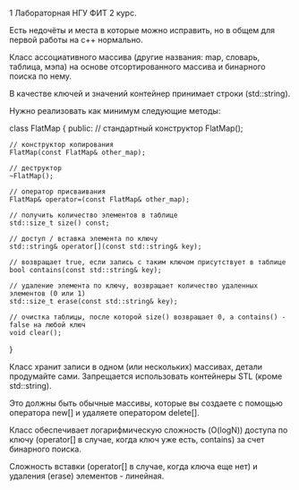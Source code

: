 1 Лабораторная НГУ ФИТ 2 курс.

Есть недочёты и места в которые можно исправить, но в общем для первой работы на c++ нормально.

Класс ассоциативного массива (другие названия: map, словарь, таблица, мэпа) на основе отсортированного массива и бинарного поиска по нему.

В качестве ключей и значений контейнер принимает строки (std::string).

Нужно реализовать как минимум следующие методы:

class FlatMap {
public:
    // стандартный конструктор
    FlatMap();

    // конструктор копирования
    FlatMap(const FlatMap& other_map);

    // деструктор
    ~FlatMap();

    // оператор присваивания
    FlatMap& operator=(const FlatMap& other_map);

    // получить количество элементов в таблице
    std::size_t size() const;

    // доступ / вставка элемента по ключу
    std::string& operator[](const std::string& key);

    // возвращает true, если запись с таким ключом присутствует в таблице
    bool contains(const std::string& key);

    // удаление элемента по ключу, возвращает количество удаленных элементов (0 или 1)
    std::size_t erase(const std::string& key);

    // очистка таблицы, после которой size() возвращает 0, а contains() - false на любой ключ
    void clear();
}

Класс хранит записи в одном (или нескольких) массивах, детали продумайте сами. Запрещается использовать контейнеры STL (кроме std::string). 

Это должны быть обычные массивы, которые вы создаете с помощью оператора new[] и удаляете оператором delete[].

Класс обеспечивает логарифмическую сложность (O(logN)) доступа по ключу (operator[] в случае, когда ключ уже есть, contains) за счет бинарного поиска.

Сложность вставки (operator[] в случае, когда ключа еще нет) и удаления (erase) элементов - линейная.
